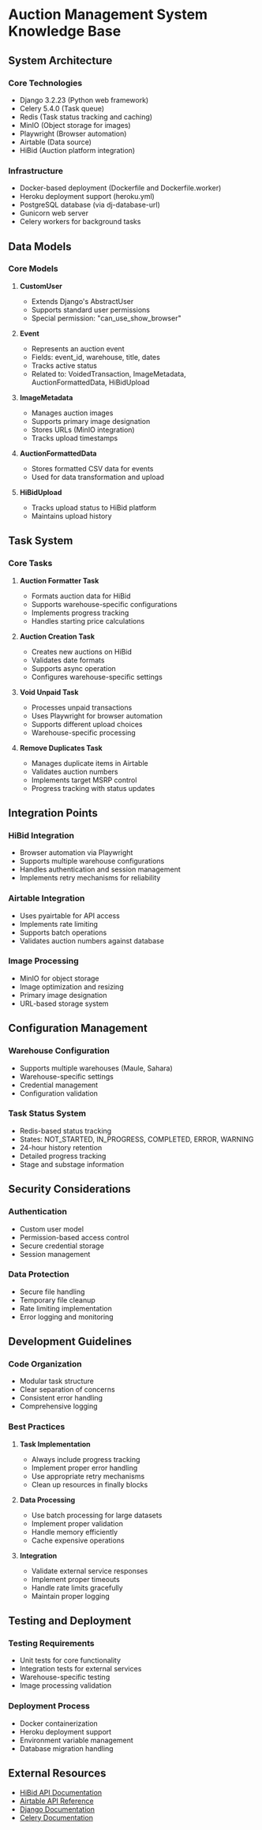 # Auction Management System Knowledge Base

## System Architecture

### Core Technologies
- Django 3.2.23 (Python web framework)
- Celery 5.4.0 (Task queue)
- Redis (Task status tracking and caching)
- MinIO (Object storage for images)
- Playwright (Browser automation)
- Airtable (Data source)
- HiBid (Auction platform integration)

### Infrastructure
- Docker-based deployment (Dockerfile and Dockerfile.worker)
- Heroku deployment support (heroku.yml)
- PostgreSQL database (via dj-database-url)
- Gunicorn web server
- Celery workers for background tasks

## Data Models

### Core Models
1. **CustomUser**
   - Extends Django's AbstractUser
   - Supports standard user permissions
   - Special permission: "can_use_show_browser"

2. **Event**
   - Represents an auction event
   - Fields: event_id, warehouse, title, dates
   - Tracks active status
   - Related to: VoidedTransaction, ImageMetadata, AuctionFormattedData, HiBidUpload

3. **ImageMetadata**
   - Manages auction images
   - Supports primary image designation
   - Stores URLs (MinIO integration)
   - Tracks upload timestamps

4. **AuctionFormattedData**
   - Stores formatted CSV data for events
   - Used for data transformation and upload

5. **HiBidUpload**
   - Tracks upload status to HiBid platform
   - Maintains upload history

## Task System

### Core Tasks
1. **Auction Formatter Task**
   - Formats auction data for HiBid
   - Supports warehouse-specific configurations
   - Implements progress tracking
   - Handles starting price calculations

2. **Auction Creation Task**
   - Creates new auctions on HiBid
   - Validates date formats
   - Supports async operation
   - Configures warehouse-specific settings

3. **Void Unpaid Task**
   - Processes unpaid transactions
   - Uses Playwright for browser automation
   - Supports different upload choices
   - Warehouse-specific processing

4. **Remove Duplicates Task**
   - Manages duplicate items in Airtable
   - Validates auction numbers
   - Implements target MSRP control
   - Progress tracking with status updates

## Integration Points

### HiBid Integration
- Browser automation via Playwright
- Supports multiple warehouse configurations
- Handles authentication and session management
- Implements retry mechanisms for reliability

### Airtable Integration
- Uses pyairtable for API access
- Implements rate limiting
- Supports batch operations
- Validates auction numbers against database

### Image Processing
- MinIO for object storage
- Image optimization and resizing
- Primary image designation
- URL-based storage system

## Configuration Management

### Warehouse Configuration
- Supports multiple warehouses (Maule, Sahara)
- Warehouse-specific settings
- Credential management
- Configuration validation

### Task Status System
- Redis-based status tracking
- States: NOT_STARTED, IN_PROGRESS, COMPLETED, ERROR, WARNING
- 24-hour history retention
- Detailed progress tracking
- Stage and substage information

## Security Considerations

### Authentication
- Custom user model
- Permission-based access control
- Secure credential storage
- Session management

### Data Protection
- Secure file handling
- Temporary file cleanup
- Rate limiting implementation
- Error logging and monitoring

## Development Guidelines

### Code Organization
- Modular task structure
- Clear separation of concerns
- Consistent error handling
- Comprehensive logging

### Best Practices
1. **Task Implementation**
   - Always include progress tracking
   - Implement proper error handling
   - Use appropriate retry mechanisms
   - Clean up resources in finally blocks

2. **Data Processing**
   - Use batch processing for large datasets
   - Implement proper validation
   - Handle memory efficiently
   - Cache expensive operations

3. **Integration**
   - Validate external service responses
   - Implement proper timeouts
   - Handle rate limits gracefully
   - Maintain proper logging

## Testing and Deployment

### Testing Requirements
- Unit tests for core functionality
- Integration tests for external services
- Warehouse-specific testing
- Image processing validation

### Deployment Process
- Docker containerization
- Heroku deployment support
- Environment variable management
- Database migration handling

## External Resources
- [HiBid API Documentation](https://bid.702auctions.com/api/docs)
- [Airtable API Reference](https://airtable.com/api)
- [Django Documentation](https://docs.djangoproject.com/en/3.2/)
- [Celery Documentation](https://docs.celeryq.dev/en/stable/)
